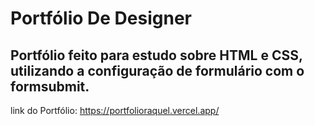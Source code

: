 # Portfólio De Designer

## Portfólio feito para estudo sobre HTML e CSS, utilizando a configuração de formulário com o formsubmit.

link do Portfólio: https://portfolioraquel.vercel.app/